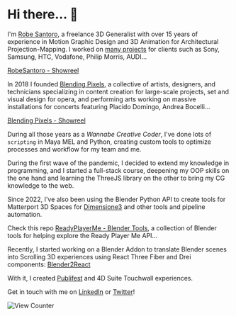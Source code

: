 # Hi there... 👋

I'm [Robe Santoro](https://linktr.ee/robesantoro), a freelance 3D Generalist with over 15 years of experience in Motion Graphic Design and 3D Animation for Architectural Projection-Mapping. I worked on [many projects](https://vimeo.com/robesantoro/videos) for clients such as Sony, Samsung, HTC, Vodafone, Philip Morris, AUDI...

[RobeSantoro - Showreel](https://user-images.githubusercontent.com/1170571/196966158-76a67dd2-b9cf-465c-9611-3a6ae68b4a8b.mp4)

In 2018 I founded [Blending Pixels](https://www.blendingpixels.com/), a collective of artists, designers, and technicians specializing in content creation for large-scale projects, set and visual design for opera, and performing arts working on massive installations for concerts featuring Placido Domingo, Andrea Bocelli...

[Blending Pixels - Showreel](https://user-images.githubusercontent.com/1170571/196964784-1d149396-b1f1-4626-85ad-d00c076e8e50.mp4)

During all those years as a *Wannabe Creative Coder*, I've done lots of `scripting` in Maya MEL and Python, creating custom tools to optimize processes and workflow for my team and me.  

During the first wave of the pandemic, I decided to extend my knowledge in programming, and I started a full-stack course, deepening my OOP skills on the one hand and learning the ThreeJS library on the other to bring my CG knowledge to the web.

Since 2022, I've also been using the Blender Python API to create tools for Matterport 3D Spaces for [Dimensione3](https://www.dimensione3.com/) and other tools and pipeline automation.

Check this repo [ReadyPlayerMe - Blender Tools](https://github.com/RobeSantoro/ReadyPlayerMe-Blender-Tools), a collection of Blender tools for helping explore the Ready Player Me API...

Recently, I started working on a Blender Addon to translate Blender scenes into Scrolling 3D experiences using React Three Fiber and Drei components: [Blender2React](https://github.com/RobeSantoro/Blender2React)

With it, I created [Publifest](https://publifest-3d-r3f.vercel.app/) and 4D Suite Touchwall experiences.

Get in touch with me on [LinkedIn](https://www.linkedin.com/in/robesantoro/) or [Twitter](https://twitter.com/RobeSantoro)!

![View Counter](https://komarev.com/ghpvc/?username=RobeSantoro&label=PROFILE+VIEWS&color=21525D)
